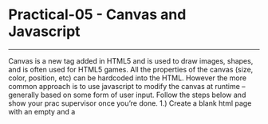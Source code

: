 # Practical-05  - Canvas and Javascript
---




Canvas is a new tag added in HTML5 and is used to draw images, shapes, and is often used for HTML5 games. All the properties of the canvas (size, color, position, etc) can be hardcoded into the HTML. However the more common approach is to use javascript to modify the canvas at runtime – generally based on some form of user input. 
Follow the steps below and show your prac supervisor once you’re done.
1.)	Create a blank html page with an empty <body> and a <title> of “My First Canvas”
2.)	Inside the <body> create a new canvas by using the <canvas> tag.
3.)	Set the “id” attribute of the <canvas> to “mycvs” and the “height” and “width” attributes to “200”
4.)	Within the <body> or <head> (it doesn’t matter which one) create a new <script> of type “text/javascript”
5.)	We will need this script to run only once the page is loaded so enter the following at the top of the <script>
a.	function drawOnLoad(){}
b.	inside the <body> tag add the attribute onload=”drawOnLoad()”
6.)	To begin working on the canvas we first need to get it from the DOM and assign it to a new variable, enter the following code within the drawOnLoad()
var canvas = document.getElementById(“mycvs”);
7.)	Now that we have the document element we need to get the graphical context which we will use to draw images, text, etc. We do this by using the getContext function on the canvas variable as follows
a.	Note we’re using 2d context, 3d can be achieved using <canvas>
var ctx = canvas.getContext(“2d”);
8.)	Now that we have the context we can start drawing on the canvas!
a.	See https://www.w3schools.com/tags/ref_canvas.asp for a full list of available functions
9.)	First we will draw ourselves a blue rectangle. To do this we first set the fillStyle to the colour blue
ctx.fillStyle = ‘rgb(0,0,255)’; //This is just an rgb color value
10.)	Now that we have set the fillStyle we need to draw the rectangle. This is as simple as using the fillRect function.
a.	ctx.fillRect(x,y, height, width); // where x and y are the top left co-ordinates of the rect in regards to the top left of the canvas

11.)	Draw a rectangle at the coordinates at 20,20 with a height of 100 and width of 50
12.)	Open the html by using the lightning symbol and see if this works.
13.)	We can draw many other shapes using the Path aspect of canvas. We will be drawing a circle!
14.)	First, let’s set the color to a semi-transparent red 
a.	ctx.fillStyle = ‘rgba(255, 0, 0, 0.5) //The ‘a’ stands for alpha and refers to the level on transparency 0 = invisible 1 = solid

15.)	Next we need to begin the path
a.	ctx.beginPath()

16.)	Then we use the arc() function to create the path
a.	ctx.arc(x, y, radius, startAngle, endAngle) // x & y are the centre point, radius is the size, the angles are in Radians not degrees, 0 radians is the 3 oclock position of the circle, 1 radians is the 9 oclock position
b.	Create a path at x,y of 120, 50, with a radius of 10, a start angle of 0 and an end angle of 2*Math.PI
c.	https://www.w3schools.com/tags/canvas_arc.asp see this for further understanding

17.)	This will create a path but nothing will be drawn yet. To now draw the path we need to call fill() or stroke(). Fill draws a solid circle while stroke draws the outline.
a.	ctx.fill();

18.)	Test your file and you should see a semi transparent red circle over your rectangle.
19.)	Our canvas is getting dirty now and we want to erase all our drawings. We do this by using the clearRect(x,y,width, height) function. This function works in the exact same way as fillRect() except it sets everything inside the rect to be empty/transparent. We can easily clear the whole canvas by:
a.	ctx.clearRect(0, 0, canvas.width, canvas.height);
20.)	Now we know how to draw rects and circles and many other shapes on the canvas. But they don’t do anything yet, lets make a rectangle that moves horizontally across the screen.
21.)	First thing is we will want to create a new function called drawRect()
22.)	Within the same <script> tag but below the drawOnLoad() function create this new function and copy and paste our rectangle drawing code into it. Modify the fillRect to start at 0,100 and have a size of 10 in both directions
Function drawRect(){
ctx.fillStyle = ‘rgb(0,0,255)’;
ctx.fiilRect(0, 100, 10, 10);
}	
23.)	Next we need to create an Update() function that will be called at a set time Interval (we’ll get to this). The update function should clear the canvas completely everytime and then call the drawRect().
a.	Function update(){
ctx.clearRect(0,0, canvas.width, canvas.height);
drawRect();
b.	}
24.)	Everytime this function gets called it will clear the canvas and redraw the rectangle. At the moment the rectangle doesn’t move so we need to do that next. 
25.)	We do can do this by creating two new variables. var x =0; and var xSpeed = 2;	Place these variables just above the drawRect() function definition.
26.)	Then inside the update function after the call to drawRect() we will need to update the x variable by the speed
a.	x += xSpeed;
27.)	Now we have an updating x position but the rectangle doesn’t use this currently. We need to modify the drawRect() function so that is uses the x variable as the drawing location for the rectangle.
a.	ctx.fillRect(x, 100, 10, 10);
28.)	We’re almost there! The final step is to call the update() function at whatever time interval we want. Javascript has a handy built in function for this called setInterval(functionToCall, timeToCall). 
29.)	Below the update() function place the following line:
a.	setInterval(update, 1000/60) //The time there is for 60FPS.
30.)	Save and test that your code works! If it does then show your prac supervisor to complete your prac.
31.)	BONUS CHALLENGE: Get the rectangle to bounce back the other way when it hits the right hand edge of the canvas.
